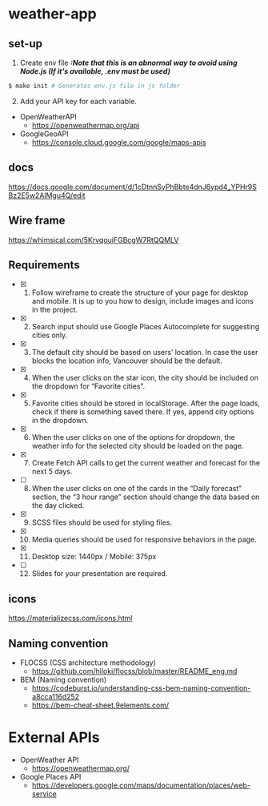 # weather-app

## set-up

1. Create env file
   **_:Note that this is an abnormal way to avoid using Node.js (If it's available, .env must be used)_**

```sh
$ make init # Generates env.js file in js folder
```

2. Add your API key for each variable.

- OpenWeatherAPI
  - https://openweathermap.org/api
- GoogleGeoAPI
  - https://console.cloud.google.com/google/maps-apis

## docs

https://docs.google.com/document/d/1cDtnnSyPhBbte4dnJ6ypd4_YPHr9SBz2E5w2AlMgu4Q/edit

## Wire frame

https://whimsical.com/5KrvqouiFGBcgW7RtQQMLV

## Requirements

- [x] 1. Follow wireframe to create the structure of your page for desktop and mobile. It is up to you how to design, include images and icons in the project.
- [x] 2. Search input should use Google Places Autocomplete for suggesting cities only.
- [x] 3. The default city should be based on users’ location. In case the user blocks the location info, Vancouver should be the default.
- [x] 4. When the user clicks on the star icon, the city should be included on the dropdown for “Favorite cities”.
- [x] 5. Favorite cities should be stored in localStorage. After the page loads, check if there is something saved there. If yes, append city options in the dropdown.
- [x] 6. When the user clicks on one of the options for dropdown, the weather info for the selected city should be loaded on the page.
- [x] 7. Create Fetch API calls to get the current weather and forecast for the next 5 days.
- [ ] 8. When the user clicks on one of the cards in the “Daily forecast” section, the “3 hour range” section should change the data based on the day clicked.
- [x] 9. SCSS files should be used for styling files.
- [x] 10. Media queries should be used for responsive behaviors in the page.
- [x] 11. Desktop size: 1440px / Mobile: 375px
- [ ] 12. Slides for your presentation are required.

## icons

https://materializecss.com/icons.html

## Naming convention

- FLOCSS (CSS architecture methodology)
  - https://github.com/hiloki/flocss/blob/master/README_eng.md
- BEM (Naming convention)
  - https://codeburst.io/understanding-css-bem-naming-convention-a8cca116d252
  - https://bem-cheat-sheet.9elements.com/

# External APIs

- OpenWeather API
  - https://openweathermap.org/
- Google Places API
  - https://developers.google.com/maps/documentation/places/web-service
